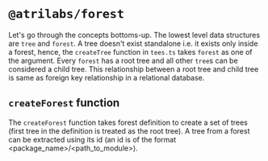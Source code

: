 # `@atrilabs/forest`

Let's go through the concepts bottoms-up. The lowest level data structures are `tree` and `forest`. A tree doesn't exist standalone i.e. it exists only inside a forest, hence, the `createTree` function in `tees.ts` takes `forest` as one of the argument. Every `forest` has a root tree and all other `tree`s can be considered a child tree. This relationship between a root tree and child tree is same as foreign key relationship in a relational database.

## `createForest` function

The `createForest` function takes forest definition to create a set of trees (first tree in the definition is treated as the root tree). A tree from a forest can be extracted using its id (an id is of the format <package_name>/<path_to_module>).
